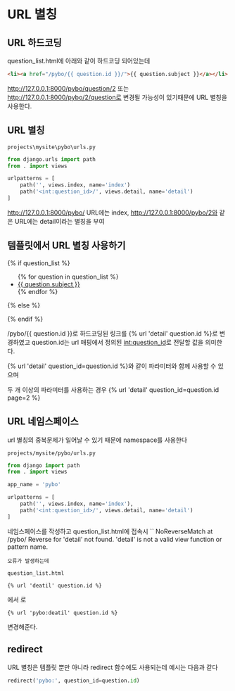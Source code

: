 # URL 별칭

## URL 하드코딩 

question_list.html에 아래와 같이 하드코딩 되어있는데 

``` html
<li><a href="/pybo/{{ question.id }}/">{{ question.subject }}</a></li>
```

http://127.0.0.1:8000/pybo/question/2 또는 http://127.0.0.1:8000/pybo/2/question로 변경될 가능성이 있기때문에 URL 별칭을 사용한다.



## URL 별칭 

`projects\mysite\pybo\urls.py`

``` python 
from django.urls import path
from . import views

urlpatterns = [
    path('', views.index, name='index')
    path('<int:question_id>/', views.detail, name='detail')
]
```
http://127.0.0.1:8000/pybo/ URL에는 index, http://127.0.0.1:8000/pybo/2와 같은 URL에는 detail이라는 별칭을 부여


## 템플릿에서 URL 별칭 사용하기 

{% if question_list %}
<ul>
    {% for question in question_list %}
    <li>
        <a href="{% url 'detail' question.id %}">{{ question.subject }}</a>
    </li>
    {% endfor %}
</ul>
{% else %}


{% endif %}


/pybo/{{ question.id }}로 하드코딩된 링크를 
{% url 'detail' question.id %}로 변경하였고 
question.id는 url 매핑에서 정의된 <int:question_id>로 전달할 값을 의미한다. 



{% url 'detail' question_id=question.id %}와 같이 파라미터와 함께 사용할 수 있으며 

두 개 이상의 파라미터를 사용하는 경우
{% url 'detail' question_id=question.id page=2 %}


## URL 네임스페이스 

url 별칭의 중복문제가 일어날 수 있기 때문에 namespace를 사용한다

`projects/mysite/pybo/urls.py`

``` python 
from django import path
from . import views

app_name = 'pybo'

urlpatterns = [
    path('', views.index, name='index'),
    path('<int:question_id>/', views.detail, name='detail')
]
```


네임스페이스를 작성하고 question_list.html에 접속시 
``
NoReverseMatch at /pybo/
Reverse for 'detail' not found. 'detail' is not a valid view function or pattern name.
``` 
오류가 발생하는데 
```

`question_list.html`

```
{% url 'deatil' question.id %}
```
에서 로 
```
{% url 'pybo:deatil' question.id %}
```
변경해준다.


## redirect 

URL 별칭은 템플릿 뿐만 아니라 redirect 함수에도 사용되는데 예시는 다음과 같다

``` python 
redirect('pybo:', question_id=question.id)
```